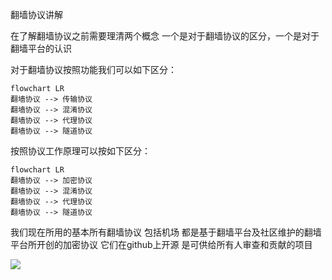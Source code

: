 翻墙协议讲解

在了解翻墙协议之前需要理清两个概念 一个是对于翻墙协议的区分，一个是对于翻墙平台的认识 

对于翻墙协议按照功能我们可以如下区分：
```mermaid
flowchart LR
翻墙协议 --> 传输协议
翻墙协议 --> 混淆协议
翻墙协议 --> 代理协议
翻墙协议 --> 隧道协议

```
按照协议工作原理可以按如下区分：

```mermaid
flowchart LR
翻墙协议 --> 加密协议
翻墙协议 --> 混淆协议
翻墙协议 --> 代理协议
翻墙协议 --> 隧道协议
```

我们现在所用的基本所有翻墙协议 包括机场 
都是基于翻墙平台及社区维护的翻墙平台所开创的加密协议 它们在github上开源 是可供给所有人审查和贡献的项目

<img src="https://cdn.jsdelivr.net/gh/baib-web/img/%E7%BF%BB%E5%A2%99%E5%8D%8F%E8%AE%AE.jpg"/>
